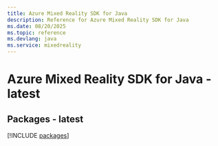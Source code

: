 ```yaml
---
title: Azure Mixed Reality SDK for Java
description: Reference for Azure Mixed Reality SDK for Java
ms.date: 08/20/2025
ms.topic: reference
ms.devlang: java
ms.service: mixedreality
---
```

# Azure Mixed Reality SDK for Java - latest
## Packages - latest
[!INCLUDE [packages](mixed-reality-index.md)]